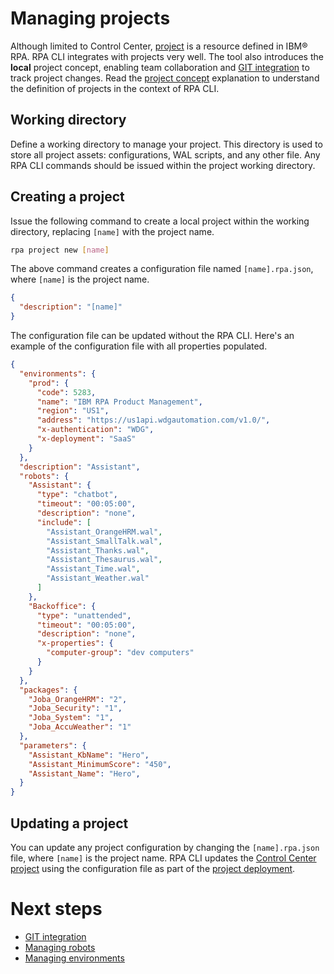 # Managing projects
Although limited to Control Center, [project](https://www.ibm.com/docs/en/rpa/23.0?topic=interfaces-projects) is a resource defined in IBM® RPA. RPA CLI integrates with projects very well. The tool also introduces the **local** project concept, enabling team collaboration and [GIT integration]() to track project changes. Read the [project concept](concepts.md#projects) explanation to understand the definition of projects in the context of RPA CLI.

## Working directory
Define a working directory to manage your project. This directory is used to store all project assets: configurations, WAL scripts, and any other file. Any RPA CLI commands should be issued within the project working directory.

## Creating a project
Issue the following command to create a local project within the working directory, replacing `[name]` with the project name.

```bash
rpa project new [name]
```

The above command creates a configuration file named `[name].rpa.json`, where `[name]` is the project name.
```json
{
  "description": "[name]"
}
```

The configuration file can be updated without the RPA CLI. Here's an example of the configuration file with all properties populated.
```json
{
  "environments": {
    "prod": {
      "code": 5283,
      "name": "IBM RPA Product Management",
      "region": "US1",
      "address": "https://us1api.wdgautomation.com/v1.0/",
      "x-authentication": "WDG",
      "x-deployment": "SaaS"
    }
  },
  "description": "Assistant",
  "robots": {
    "Assistant": {
      "type": "chatbot",
      "timeout": "00:05:00",
      "description": "none",
      "include": [
        "Assistant_OrangeHRM.wal",
        "Assistant_SmallTalk.wal",
        "Assistant_Thanks.wal",
        "Assistant_Thesaurus.wal",
        "Assistant_Time.wal",
        "Assistant_Weather.wal"
      ]
    },
    "Backoffice": {
      "type": "unattended",
      "timeout": "00:05:00",
      "description": "none",
      "x-properties": {
        "computer-group": "dev computers"
      }
    }
  },
  "packages": {
    "Joba_OrangeHRM": "2",
    "Joba_Security": "1",
    "Joba_System": "1",
    "Joba_AccuWeather": "1"
  },
  "parameters": {
    "Assistant_KbName": "Hero",
    "Assistant_MinimumScore": "450",
    "Assistant_Name": "Hero",
  }
}
```

## Updating a project
You can update any project configuration by changing the `[name].rpa.json` file, where `[name]` is the project name. RPA CLI updates the [Control Center project](https://www.ibm.com/docs/en/rpa/23.0?topic=interfaces-projects) using the configuration file as part of the [project deployment](guide/deploy.md).

# Next steps
* [GIT integration](guide/git.md)
* [Managing robots](guide/robot.md)
* [Managing environments](guide/environment.md)